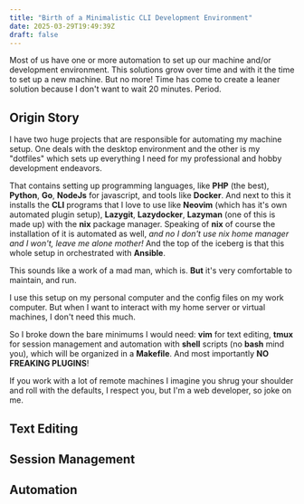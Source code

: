 ```yaml
---
title: "Birth of a Minimalistic CLI Development Environment"
date: 2025-03-29T19:49:39Z
draft: false
---
```


Most of us have one or more automation to set up our machine and/or development environment. This solutions grow over time and with it the time to set up a new machine. But no more! Time has come to create a leaner solution because I don't want to wait 20 minutes. Period.

<!--more-->

## Origin Story

I have two huge projects that are responsible for automating my machine setup. One deals with the desktop environment and the other is my "dotfiles" which sets up everything I need for my professional and hobby development endeavors.

That contains setting up programming languages, like **PHP** (the best), **Python**, **Go**, **NodeJs** for javascript, and tools like **Docker**. And next to this it installs the **CLI** programs that I love to use like **Neovim** (which has it's own automated plugin setup), **Lazygit**, **Lazydocker**, **Lazyman** (one of this is made up) with the **nix** package manager. Speaking of **nix** of course the installation of it is automated as well, _and no I don't use nix home manager and I won't, leave me alone mother!_ And the top of the iceberg is that this whole setup in orchestrated with **Ansible**.

This sounds like a work of a mad man, which is. **But** it's very comfortable to maintain, and run.

I use this setup on my personal computer and the config files on my work computer. But when I want to interact with my home server or virtual machines, I don't need this much.

So I broke down the bare minimums I would need: **vim** for text editing, **tmux** for session management and automation with **shell** scripts (no **bash** mind you), which will be organized in a **Makefile**. And most importantly **NO FREAKING PLUGINS**!

If you work with a lot of remote machines I imagine you shrug your shoulder and roll with the defaults, I respect you, but I'm a web developer, so joke on me.

## Text Editing

## Session Management

## Automation
